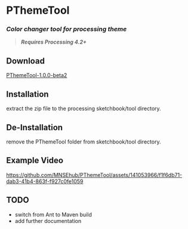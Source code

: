 # PThemeTool
### _Color changer tool for processing theme_

> **_Requires Processing 4.2+_**

## Download
[PThemeTool-1.0.0-beta2](https://github.com/MNSEhub/PThemeTool/raw/main/distribution/PThemeTool-1.0.0-beta2/download/PThemeTool-1.0.0-beta2.zip)

## Installation
extract the zip file to the processing sketchbook/tool directory.

## De-Installation
remove the PThemeTool folder from sketchbook/tool directory.

## Example Video
https://github.com/MNSEhub/PThemeTool/assets/141053966/f1f6db71-dab3-41b4-863f-f927c0fe1059

## TODO
* switch from Ant to Maven build
* add further documentation
